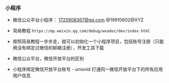 ### 小程序

- 微信公众平台小程序： 1725908367@qq.com  @19910602@XYZ 

- 简易教程 `https://mp.weixin.qq.com/debug/wxadoc/dev/index.html`

- 按照简易教程一步步走，就可以初始化一个小程序项目，包括账号注册（只能用没有绑定过微信的邮箱注册），开发工具下载

- 微信公众平台，微信开放平台的区别 

- 小程序绑定微信开放平台账号 - unionid 打通同一微信开放平台下的所有应用用户信息